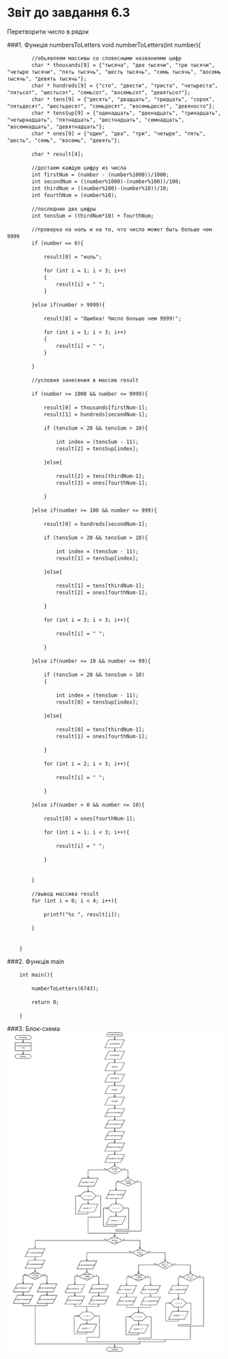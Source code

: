 # Звіт до завдання 6.3

Перетворити число в рядок

###1. Функція numbersToLetters
		void numberToLetters(int number){
	
			//обьявляем массивы со словесными названиями цифр
			char * thousands[9] = {"тысяча", "две тысячи", "три тысячи", "четыре тысячи", "пять тысячь", "шесть тысячь", "семь тысячь", "восемь тысячь", "девять тысячь"};
			char * hundreds[9] = {"сто", "двести", "триста", "четыреста", "пятьсот", "шестьсот", "семьсот", "восемьсот", "девятьсот"};
			char * tens[9] = {"десять", "двадцать", "тридцать", "сорок", "пятьдесят", "шестьдесят", "семьдесят", "восемьдесят", "девяносто"};
			char * tensSup[9] = {"одинадцать", "двенадцать", "тринадцать", "четырнадцать", "пятнадцать", "шестнадцать", "семнадцать", "восемнадцать", "девятнадцать"};
			char * ones[9] = {"один", "два", "три", "четыре", "пять", "шесть", "семь", "восемь", "девять"};

			char * result[4];

			//достаем каждую цифру из числа
			int firstNum = (number - (number%1000))/1000;
			int secondNum = ((number%1000)-(number%100))/100;
			int thirdNum = ((number%100)-(number%10))/10;
			int fourthNum = (number%10);

			//последние две цифры
			int tensSum = (thirdNum*10) + fourthNum;

			//проверка на ноль и на то, что число может быть больше чем 9999
			if (number == 0){

				result[0] = "ноль";

				for (int i = 1; i < 3; i++)
				{
					result[i] = " ";
				}

			}else if(number > 9999){

				result[0] = "Ошибка! Число больше чем 9999!";

				for (int i = 1; i < 3; i++)
				{
					result[i] = " ";
				}

			}

			//условия занесения в массив result
			
			if (number >= 1000 && number <= 9999){

				result[0] = thousands[firstNum-1];
				result[1] = hundreds[secondNum-1];

				if (tensSum < 20 && tensSum > 10){

					int index = (tensSum - 11);
					result[2] = tensSup[index];

				}else{

					result[2] = tens[thirdNum-1];
					result[3] = ones[fourthNum-1];

				}
				
			}else if(number >= 100 && number <= 999){

				result[0] = hundreds[secondNum-1];

				if (tensSum < 20 && tensSum > 10){

					int index = (tensSum - 11);
					result[1] = tensSup[index];

				}else{

					result[1] = tens[thirdNum-1];
					result[2] = ones[fourthNum-1];

				}

				for (int i = 3; i < 3; i++){
					
					result[i] = " ";
				
				}

			}else if(number >= 10 && number <= 99){

				if (tensSum < 20 && tensSum > 10)
				{

					int index = (tensSum - 11);
					result[0] = tensSup[index];

				}else{

					result[0] = tens[thirdNum-1];
					result[1] = ones[fourthNum-1];

				}

				for (int i = 2; i < 3; i++){

					result[i] = " ";
				
				}

			}else if(number > 0 && number <= 10){

				result[0] = ones[fourthNum-1];
				
				for (int i = 1; i < 3; i++){

					result[i] = " ";

				}
				
			
			}

			//вывод массива result
			for (int i = 0; i < 4; i++){

				printf("%s ", result[i]);

			}
			

		}

###2. Функція main

		int main(){
			
			numberToLetters(6743);

			return 0;

		}

###3. Блок-схема
![](block-schemes/lab06/thirdEx.png)

